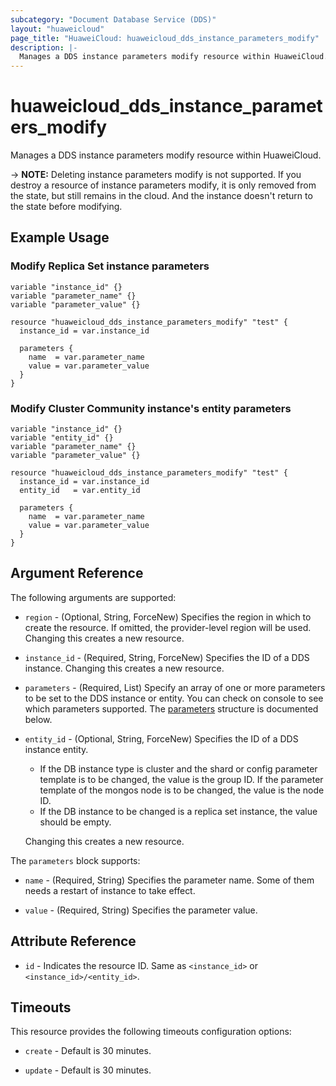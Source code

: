 ```yaml
---
subcategory: "Document Database Service (DDS)"
layout: "huaweicloud"
page_title: "HuaweiCloud: huaweicloud_dds_instance_parameters_modify"
description: |-
  Manages a DDS instance parameters modify resource within HuaweiCloud.
---
```


# huaweicloud_dds_instance_parameters_modify

Manages a DDS instance parameters modify resource within HuaweiCloud.

-> **NOTE:** Deleting instance parameters modify is not supported. If you destroy a resource of instance parameters
  modify, it is only removed from the state, but still remains in the cloud. And the instance doesn't return to the
  state before modifying.

## Example Usage

### Modify Replica Set instance parameters

```hcl
variable "instance_id" {}
variable "parameter_name" {}
variable "parameter_value" {}

resource "huaweicloud_dds_instance_parameters_modify" "test" {
  instance_id = var.instance_id

  parameters {
    name  = var.parameter_name
    value = var.parameter_value
  }
}
```

### Modify Cluster Community instance's entity parameters

```hcl
variable "instance_id" {}
variable "entity_id" {}
variable "parameter_name" {}
variable "parameter_value" {}

resource "huaweicloud_dds_instance_parameters_modify" "test" {
  instance_id = var.instance_id
  entity_id   = var.entity_id

  parameters {
    name  = var.parameter_name
    value = var.parameter_value
  }
}
```

## Argument Reference

The following arguments are supported:

* `region` - (Optional, String, ForceNew) Specifies the region in which to create the resource.
  If omitted, the provider-level region will be used. Changing this creates a new resource.

* `instance_id` - (Required, String, ForceNew) Specifies the ID of a DDS instance.
  Changing this creates a new resource.

* `parameters` - (Required, List) Specify an array of one or more parameters to be set to the DDS instance or entity.
  You can check on console to see which parameters supported.
  The [parameters](#block--parameters) structure is documented below.

* `entity_id` - (Optional, String, ForceNew) Specifies the ID of a DDS instance entity.
  + If the DB instance type is cluster and the shard or config parameter template is to be changed, the value is the
  group ID. If the parameter template of the mongos node is to be changed, the value is the node ID.
  + If the DB instance to be changed is a replica set instance, the value should be empty.

  Changing this creates a new resource.

<a name="block--parameters"></a>
The `parameters` block supports:

* `name` - (Required, String) Specifies the parameter name. Some of them needs a restart of instance to take effect.

* `value` - (Required, String) Specifies the parameter value.

## Attribute Reference

* `id` - Indicates the resource ID. Same as `<instance_id>` or `<instance_id>/<entity_id>`.

## Timeouts

This resource provides the following timeouts configuration options:

* `create` - Default is 30 minutes.

* `update` - Default is 30 minutes.
